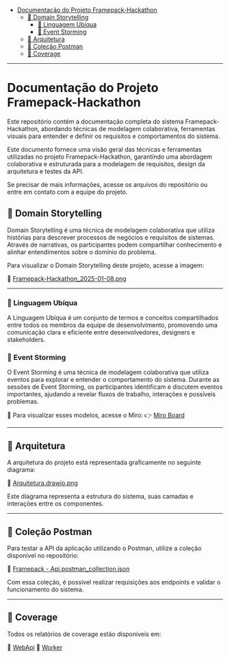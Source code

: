 - [Documentação do Projeto Framepack-Hackathon](#documentação-do-projeto-framepack-hackathon)
  - [📌 Domain Storytelling](#-domain-storytelling)
    - [🔹 Linguagem Ubíqua](#-linguagem-ubíqua)
    - [🔹 Event Storming](#-event-storming)
  - [📌 Arquitetura](#-arquitetura)
  - [📌 Coleção Postman](#-coleção-postman)
  - [📌 Coverage](#-coverage)

---

# Documentação do Projeto Framepack-Hackathon

Este repositório contém a documentação completa do sistema Framepack-Hackathon, abordando técnicas de modelagem colaborativa, ferramentas visuais para entender e definir os requisitos e comportamentos do sistema.

Este documento fornece uma visão geral das técnicas e ferramentas utilizadas no projeto Framepack-Hackathon, garantindo uma abordagem colaborativa e estruturada para a modelagem de requisitos, design da arquitetura e testes da API.

Se precisar de mais informações, acesse os arquivos do repositório ou entre em contato com a equipe do projeto.

## 📌 Domain Storytelling

Domain Storytelling é uma técnica de modelagem colaborativa que utiliza histórias para descrever processos de negócios e requisitos de sistemas. Através de narrativas, os participantes podem compartilhar conhecimento e alinhar entendimentos sobre o domínio do problema.

Para visualizar o Domain Storytelling deste projeto, acesse a imagem:

📄 [Framepack-Hackathon_2025-01-08.png](https://github.com/SofArc6Soat/framepack-doc-hackathon/blob/main/src/domain-storytelling/Framepack-Hackathon_2025-01-08.png)

---

### 🔹 Linguagem Ubíqua
A Linguagem Ubíqua é um conjunto de termos e conceitos compartilhados entre todos os membros da equipe de desenvolvimento, promovendo uma comunicação clara e eficiente entre desenvolvedores, designers e stakeholders.

### 🔹 Event Storming
O Event Storming é uma técnica de modelagem colaborativa que utiliza eventos para explorar e entender o comportamento do sistema. Durante as sessões de Event Storming, os participantes identificam e discutem eventos importantes, ajudando a revelar fluxos de trabalho, interações e possíveis problemas.

📌 Para visualizar esses modelos, acesse o Miro:
👉 [Miro Board](https://miro.com/app/board/uXjVLwWjWG4=/)

---

## 📌 Arquitetura

A arquitetura do projeto está representada graficamente no seguinte diagrama:

📄 [Arquitetura.drawio.png](https://github.com/SofArc6Soat/framepack-doc-hackathon/blob/main/src/arquitetura/Arquitetura.drawio.png)

Este diagrama representa a estrutura do sistema, suas camadas e interações entre os componentes.

---

## 📌 Coleção Postman

Para testar a API da aplicação utilizando o Postman, utilize a coleção disponível no repositório:

📄 [Framepack - Api.postman_collection.json](https://github.com/SofArc6Soat/framepack-doc-hackathon/blob/main/src/postman/Framepack%20-%20Api.postman_collection.json)

Com essa coleção, é possível realizar requisições aos endpoints e validar o funcionamento do sistema.

---

## 📌 Coverage

Todos os relatórios de coverage estão disponíveis em:

📄 [WebApi](https://github.com/SofArc6Soat/framepack-doc-hackathon/blob/main/src/framepack-api-hackathon-coverageReport/)
📄 [Worker](https://github.com/SofArc6Soat/framepack-doc-hackathon/blob/main/src/framepack-worker-hackathon-coverageReport/)
